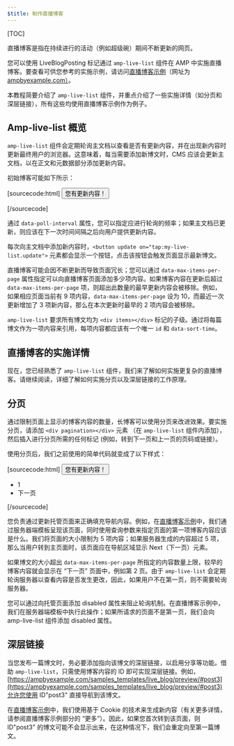 ```yaml
---
$title: 制作直播博客
---
```


[TOC]

直播博客是指在持续进行的活动（例如超级碗）期间不断更新的网页。

您可以使用 LiveBlogPosting 标记通过 `amp-live-list` 组件在 AMP 中实施直播博客。要查看可供您参考的实施示例，请访问[直播博客示例](https://www.ampbyexample.com/samples_templates/live_blog/)（网址为 [ampbyexample.com）](https://www.ampbyexample.com)。

本教程简要介绍了 `amp-live-list` 组件，并重点介绍了一些实施详情（如分页和深层链接），所有这些均使用直播博客示例作为例子。

## Amp-live-list 概览

`amp-live-list` 组件会定期轮询主文档以查看是否有更新内容，并在出现新内容时更新最终用户的浏览器。这意味着，每当需要添加新博文时，CMS 应该会更新主文档，以在正文和元数据部分添加更新内容。

初始博客可能如下所示：

[sourcecode:html]
<amp-live-list id="my-live-list" data-poll-interval="15000" data-max-items-per-page="5">
    <button update on="tap:my-live-list.update">您有更新内容！</button>
    <div items></div>
</amp-live-list>
[/sourcecode]

通过 `data-poll-interval` 属性，您可以指定应进行轮询的频率；如果主文档已更新，则应该在下一次时间间隔之后向用户提供更新内容。

每次向主文档中添加新内容时，`<button update on="tap:my-live-list.update">` 元素都会显示一个按钮，点击该按钮会触发页面显示最新博文。

直播博客可能会因不断更新而导致页面冗长；您可以通过 `data-max-items-per-page` 属性指定可以向直播博客页面添加多少项内容。如果博客内容在更新后超过 `data-max-items-per-page` 项，则超出此数量的最早更新内容会被移除。例如，如果相应页面当前有 9 项内容，`data-max-items-per-page` 设为 10，而最近一次更新增加了 3 项新内容，那么在本次更新时最早的 2 项内容会被移除。

`amp-live-list` 要求所有博文均为 `<div items></div>` 标记的子级。通过将每篇博文作为一项内容来引用，每项内容都应该有一个唯一 `id` 和 `data-sort-time`。

## 直播博客的实施详情

现在，您已经熟悉了 `amp-live-list` 组件，我们来了解如何实施更复杂的直播博客。请继续阅读，详细了解如何实施分页以及深层链接的工作原理。

## 分页

通过限制页面上显示的博客内容的数量，长博客可以使用分页来改进效果。要实施分页，请添加 `<div pagination></div>` 元素 （在 `amp-live-list` 组件内添加），然后插入进行分页所需的任何标记 (例如，转到下一页和上一页的页码或链接）。

使用分页后，我们之前使用的简单代码就变成了以下样式：

[sourcecode:html]
<amp-live-list id="my-live-list" data-poll-interval="15000" data-max-items-per-page="5">
    <button update on="tap:my-live-list.update">您有更新内容！</button>
    <div items></div>
    <div pagination>
        <nav>
            <ul>
                <li>1</li>
                <li>下一页</li>
            </ul>
        </nav>
    </div>
</amp-live-list>
[/sourcecode]

您负责通过更新托管页面来正确填充导航内容。例如，在[直播博客示例](https://www.ampbyexample.com/samples_templates/live_blog/)中，我们通过服务器端模板呈现该页面，同时使用查询参数来指定页面的第一项博客内容应该是什么。我们将页面的大小限制为 5 项内容；如果服务器生成的内容超过 5 项，那么当用户转到主页面时，该页面应在导航区域显示 Next（下一页）元素。

<amp-img src="/static/img/liveblog-pagination.png" alt="Live blog pagination" height="526" width="300"></amp-img>

如果博文的大小超出 `data-max-items-per-page` 所指定的内容数量上限，较早的博客内容就会显示在 &ldquo;下一页&rdquo; 页面中，例如第 2 页。由于 `amp-live-list` 会定期轮询服务器以查看内容是否发生更改，因此，如果用户不在第一页，则不需要轮询服务器。

您可以通过向托管页面添加 disabled 属性来阻止轮询机制。在直播博客示例中，我们在服务器端模板中执行此操作；如果所请求的页面不是第一页，我们会向 amp-live-list 组件添加 disabled 属性。

## 深层链接

当您发布一篇博文时，务必要添加指向该博文的深层链接，以启用分享等功能。借助 `amp-live-list`，只需使用博客内容的 ID 即可实现深层链接。例如，[https://ampbyexample.com/samples_templates/live_blog/preview/#post3](https://ampbyexample.com/samples_templates/live_blog/preview/#post3)允许您使用 ID"post3" 直接导航到该博文。

在[直播博客示例](https://www.ampbyexample.com/samples_templates/live_blog/)中，我们使用基于 Cookie 的技术来生成新内容（有关更多详情，请参阅直播博客示例部分的 &ldquo;更多&rdquo;）。因此，如果您首次转到该页面，则 ID"post3" 的博文可能不会显示出来，在这种情况下，我们会重定向至第一篇博文。

